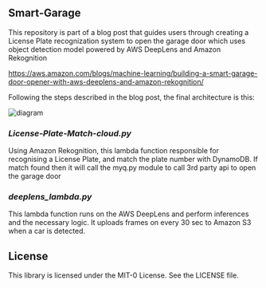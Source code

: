 ## Smart-Garage

This repository is part of a blog post that guides users through creating a License Plate recognization system to open the garage door which uses object detection model powered by AWS DeepLens and Amazon Rekognition

https://aws.amazon.com/blogs/machine-learning/building-a-smart-garage-door-opener-with-aws-deeplens-and-amazon-rekognition/

Following the steps described in the blog post, the final architecture is this:

![diagram](../master/architecture.png)

### *License-Plate-Match-cloud.py*
Using Amazon Rekognition, this lambda function responsible for recognising a License Plate, and match the plate number with DynamoDB. If match found then it will call the myq.py module to call 3rd party api to open the garage door

### *deeplens_lambda.py*
This lambda function runs on the AWS DeepLens and perform inferences and the necessary logic. It uploads frames on every 30 sec to Amazon S3 when a car is detected.


## License

This library is licensed under the MIT-0 License. See the LICENSE file.
